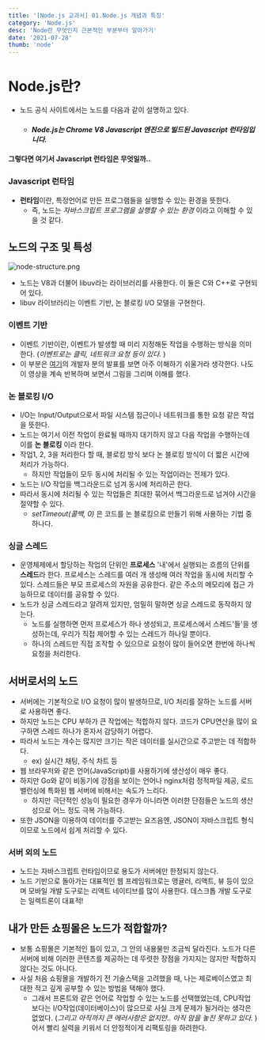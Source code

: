 ```yaml
---
title: '[Node.js 교과서] 01.Node.js 개념과 특징'
category: 'Node.js'
desc: 'Node란 무엇인지 근본적인 부분부터 알아가기'
date: '2021-07-28'
thumb: 'node'
---
```


# Node.js란?
- 노드 공식 사이트에서는 노드를 다음과 같이 설명하고 있다.
    - #### *Node.js는 Chrome V8 Javascript 엔진으로 빌드된 Javascript 런타임입니다.*
#### 그렇다면 여기서 Javascript 런타임은 무엇일까..

### Javascript 런타임
- **런타임**이란, 특정언어로 만든 프로그램들을 실행할 수 있는 환경을 뜻한다.
    - 즉, 노드는 *자바스크립트 프로그램을 실행할 수 있는 환경* 이라고 이해할 수 있을 것 같다.
## 노드의 구조 및 특성
![node-structure.png](https://raw.githubusercontent.com/woolarinet/blog_content/main/images/Node.js/ch1/1.png)
- 노드는 V8과 더불어 libuv라는 라이브러리를 사용한다. 이 둘은 C와 C++로 구현되어 있다.
- libuv 라이브러리는 이벤트 기반, 논 블로킹 I/O 모델을 구현한다.

### 이벤트 기반
- 이벤트 기반이란, 이벤트가 발생할 때 미리 지정해둔 작업을 수행하는 방식을 의미한다. (*이벤트로는 클릭, 네트워크 요청 등이 있다.* )
- 이 부분은 [여기](https://www.youtube.com/watch?v=8aGhZQkoFbQ)의 개발자 분의 발표를 보면 아주 이해하기 쉬울거라 생각한다. 나도 이 영상을 계속 반복하며 보면서 그림을 그리며 이해를 했다.
### 논 블로킹 I/O
- I/O는 Input/Output으로서 파일 시스템 접근이나 네트워크를 통한 요청 같은 작업을 뜻한다.
- 노드는 여기서 이전 작업이 완료될 때까지 대기하지 않고 다음 작업을 수행하는데 이를 **논 블로킹** 이라 한다.
- 작업1, 2, 3을 처리한다 할 때, 블로킹 방식 보다 논 블로킹 방식이 더 짧은 시간에 처리가 가능하다.
  - 하지만 작업들이 모두 동시에 처리될 수 있는 작업이라는 전제가 있다.
- 노드는 I/O 작업을 백그라운드로 넘겨 동시에 처리하곤 한다.
- 따라서 동시에 처리될 수 있는 작업들은 최대한 묶어서 백그라운드로 넘겨야 시간을 절약할 수 있다.
  - *setTimeout(콜백, 0)* 은 코드를 논 블로킹으로 만들기 위해 사용하는 기법 중 하나다.
### 싱글 스레드
- 운영체제에서 할당하는 작업의 단위인 **프로세스** '내'에서 실행되는 흐름의 단위를 **스레드**라 한다. 프로세스는 스레드를 여러 개 생성해 여러 작업을 동시에 처리할 수 있다. 스레드들은 부모 프로세스의 자원을 공유한다. 같은 주소의 메모리에 접근 가능하므로 데이터를 공유할 수 있다. 
- 노드가 싱글 스레드라고 알려져 있지만, 엄밀히 말하면 싱글 스레드로 동작하지 않는다.
  - 노드를 실행하면 먼저 프로세스가 하나 생성되고, 프로세스에서 스레드'들'을 생성하는데, 우리가 직접 제어할 수 있는 스레드가 하나일 뿐이다.
  - 하나의 스레드만 직접 조작할 수 있으므로 요청이 많이 들어오면 한번에 하나씩 요청을 처리한다.

## 서버로서의 노드
- 서버에는 기본적으로 I/O 요청이 많이 발생하므로, I/O 처리를 잘하는 노드를 서버로 사용하면 좋다.
- 하지만 노드는 CPU 부하가 큰 작업에는 적합하지 않다. 코드가 CPU연산을 많이 요구하면 스레드 하나가 혼자서 감당하기 어렵다.
- 따라서 노드는 개수는 많지만 크기는 작은 데이터를 실시간으로 주고받는 데 적합하다.
  - ex) 실시간 채팅, 주식 차트 등
- 웹 브라우저와 같은 언어(JavaScript)를 사용하기에 생산성이 매우 좋다.
- 하지만 Go와 같이 비동기에 강점을 보이는 언어나 nginx처럼 정적파일 제공, 로드 밸런싱에 특화된 웹 서버에 비해서는 속도가 느리다.
  - 하지만 극단적인 성능이 필요한 경우가 아니라면 이러한 단점들은 노드의 생산성으로 어느 정도 극복 가능하다.
- 또한 JSON을 이용하여 데이터를 주고받는 요즈음엔, JSON이 자바스크립트 형식이므로 노드에서 쉽게 처리할 수 있다.

### 서버 외의 노드
- 노드는 자바스크립트 런타임이므로 용도가 서버에만 한정되지 않는다.
- 노드 기반으로 돌아가는 대표적인 웹 프레임워크로는 앵귤러, 리액트, 뷰 등이 있으며 모바일 개발 도구로는 리액트 네이티브를 많이 사용한다. 데스크톱 개발 도구로는 일렉트론이 대표적!

## 내가 만든 쇼핑몰은 노드가 적합할까?
- 보통 쇼핑몰은 기본적인 틀이 있고, 그 안의 내용물만 조금씩 달라진다. 노드가 다른 서버에 비해 이러한 콘텐츠를 제공하는 데 뚜렷한 장점을 가지지는 않지만 적합하지 않다는 것도 아니다.
- 사실 처음 쇼핑몰을 개발하기 전 기술스택을 고려했을 때, 나는 제로베이스였고 최대한 적고 깊게 공부할 수 있는 방법을 택해야 했다.
  - 그래서 프론트와 같은 언어로 작업할 수 있는 노드를 선택했었는데, CPU작업 보다는 I/O작업(데이터베이스)이 많으므로 사실 크게 문제가 될거라는 생각은 없었다. (*그리고 아직까지 큰 에러사항은 없지만.. 아직 맘을 놓진 못하고 있다.* ) 어서 빨리 실력을 키워서 더 안정적이게 리팩토링을 하려한다.